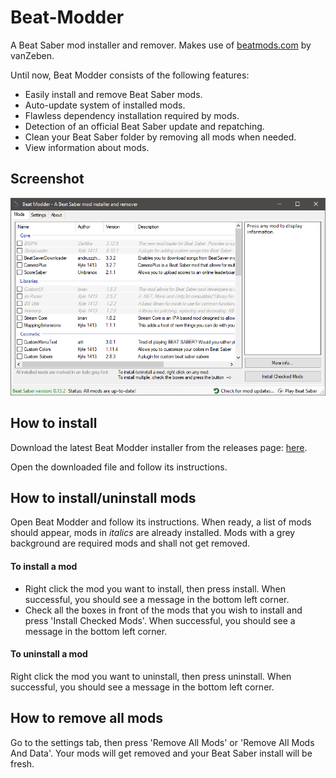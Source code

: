# Beat-Modder

A Beat Saber mod installer and remover.
Makes use of [beatmods.com](https://beatmods.com) by vanZeben.

Until now, Beat Modder consists of the following features:
* Easily install and remove Beat Saber mods.
* Auto-update system of installed mods.
* Flawless dependency installation required by mods.
* Detection of an official Beat Saber update and repatching.
* Clean your Beat Saber folder by removing all mods when needed.
* View information about mods.

## Screenshot

![Screenshot](https://github.com/CodeStix/Beat-Modder/raw/master/Installer/screenshot.PNG)

## How to install
Download the latest Beat Modder installer from the releases page: [here](https://github.com/CodeStix/Beat-Modder/releases).

Open the downloaded file and follow its instructions.

## How to install/uninstall mods

Open Beat Modder and follow its instructions.
When ready, a list of mods should appear, mods in _italics_ are already installed. Mods with a grey background are required mods and shall not get removed.

#### To install a mod
* Right click the mod you want to install, then press install. When successful, you should see a message in the bottom left corner.
* Check all the boxes in front of the mods that you wish to install and press 'Install Checked Mods'. When successful, you should see a message in the bottom left corner.

#### To uninstall a mod
Right click the mod you want to uninstall, then press uninstall. When successful, you should see a message in the bottom left corner.

## How to remove all mods
Go to the settings tab, then press 'Remove All Mods' or 'Remove All Mods And Data'.
Your mods will get removed and your Beat Saber install will be fresh.
